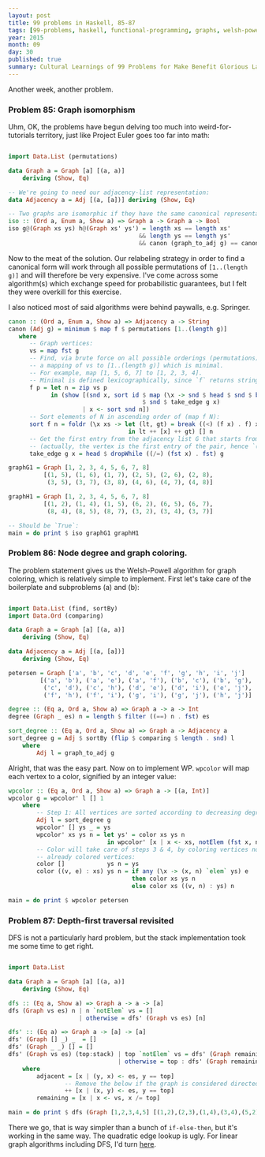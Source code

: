 ```yaml
---
layout: post
title: 99 problems in Haskell, 85-87
tags: [99-problems, haskell, functional-programming, graphs, welsh-powell]
year: 2015
month: 09
day: 30
published: true
summary: Cultural Learnings of 99 Problems for Make Benefit Glorious Language of Haskell
---
```


Another week, another problem.

### Problem 85: Graph isomorphism

Uhm, OK, the problems have begun delving too much into weird-for-tutorials territory, just
like Project Euler goes too far into math:

```haskell

import Data.List (permutations)

data Graph a = Graph [a] [(a, a)]
    deriving (Show, Eq)

-- We're going to need our adjacency-list representation:
data Adjacency a = Adj [(a, [a])] deriving (Show, Eq)

-- Two graphs are isomorphic if they have the same canonical representation:
iso :: (Ord a, Enum a, Show a) => Graph a -> Graph a -> Bool
iso g@(Graph xs ys) h@(Graph xs' ys') = length xs == length xs'
                                     && length ys == length ys'
                                     && canon (graph_to_adj g) == canon (graph_to_adj h)
```

Now to the meat of the solution. Our relabeling strategy in order to find a canonical form
will work through all possible permutations of `[1..(length g)]` and will therefore be
very expensive. I've come across some algorithm(s) which exchange speed for probabilistic
guarantees, but I felt they were overkill for this exercise.

I also noticed most of said algorithms were behind paywalls, e.g. Springer.

```haskell
canon :: (Ord a, Enum a, Show a) => Adjacency a -> String
canon (Adj g) = minimum $ map f $ permutations [1..(length g)]
   where
      -- Graph vertices:
      vs = map fst g
      -- Find, via brute force on all possible orderings (permutations) of vs,
      -- a mapping of vs to [1..(length g)] which is minimal.
      -- For example, map [1, 5, 6, 7] to [1, 2, 3, 4].
      -- Minimal is defined lexicographically, since `f` returns strings:
      f p = let n = zip vs p
            in (show [(snd x, sort id $ map (\x -> snd $ head $ snd $ break ((==) x . fst) n)
                                      $ snd $ take_edge g x)
                     | x <- sort snd n])
      -- Sort elements of N in ascending order of (map f N):
      sort f n = foldr (\x xs -> let (lt, gt) = break ((<) (f x) . f) xs
                                  in lt ++ [x] ++ gt) [] n
      -- Get the first entry from the adjacency list G that starts from the given node X
      -- (actually, the vertex is the first entry of the pair, hence `(fst x)`):
      take_edge g x = head $ dropWhile ((/=) (fst x) . fst) g

graphG1 = Graph [1, 2, 3, 4, 5, 6, 7, 8]
          [(1, 5), (1, 6), (1, 7), (2, 5), (2, 6), (2, 8),
           (3, 5), (3, 7), (3, 8), (4, 6), (4, 7), (4, 8)]

graphH1 = Graph [1, 2, 3, 4, 5, 6, 7, 8]
          [(1, 2), (1, 4), (1, 5), (6, 2), (6, 5), (6, 7),
           (8, 4), (8, 5), (8, 7), (3, 2), (3, 4), (3, 7)]

-- Should be `True`:
main = do print $ iso graphG1 graphH1
```

### Problem 86: Node degree and graph coloring.

The problem statement gives us the Welsh-Powell algorithm for graph coloring, which is
relatively simple to implement. First let's take care of the boilerplate and subproblems
(a) and (b):

```haskell

import Data.List (find, sortBy)
import Data.Ord (comparing)

data Graph a = Graph [a] [(a, a)]
    deriving (Show, Eq)

data Adjacency a = Adj [(a, [a])]
    deriving (Show, Eq)

petersen = Graph ['a', 'b', 'c', 'd', 'e', 'f', 'g', 'h', 'i', 'j']
         [('a', 'b'), ('a', 'e'), ('a', 'f'), ('b', 'c'), ('b', 'g'),
          ('c', 'd'), ('c', 'h'), ('d', 'e'), ('d', 'i'), ('e', 'j'),
          ('f', 'h'), ('f', 'i'), ('g', 'i'), ('g', 'j'), ('h', 'j')]

degree :: (Eq a, Ord a, Show a) => Graph a -> a -> Int
degree (Graph _ es) n = length $ filter ((==) n . fst) es

sort_degree :: (Eq a, Ord a, Show a) => Graph a -> Adjacency a
sort_degree g = Adj $ sortBy (flip $ comparing $ length . snd) l
    where
        Adj l = graph_to_adj g
```

Alright, that was the easy part. Now on to implement WP. `wpcolor` will map each vertex to
a color, signified by an integer value:

```haskell
wpcolor :: (Eq a, Ord a, Show a) => Graph a -> [(a, Int)]
wpcolor g = wpcolor' l [] 1
    where
        -- Step 1: All vertices are sorted according to decreasing degree
        Adj l = sort_degree g
        wpcolor' [] ys _ = ys
        wpcolor' xs ys n = let ys' = color xs ys n
                            in wpcolor' [x | x <- xs, notElem (fst x, n) ys'] ys' (n+1)
        -- Color will take care of steps 3 & 4, by coloring vertices not connected to
        -- already colored vertices:
        color []            ys n = ys
        color ((v, e) : xs) ys n = if any (\x -> (x, n) `elem` ys) e
                                   then color xs ys n
                                   else color xs ((v, n) : ys) n

main = do print $ wpcolor petersen
```

### Problem 87: Depth-first traversal revisited

DFS is not a particularly hard problem, but the stack implementation took me some time to
get right.

```haskell

import Data.List

data Graph a = Graph [a] [(a, a)]
    deriving (Show, Eq)

dfs :: (Eq a, Show a) => Graph a -> a -> [a]
dfs (Graph vs es) n | n `notElem` vs = []
                    | otherwise = dfs' (Graph vs es) [n]

dfs' :: (Eq a) => Graph a -> [a] -> [a]
dfs' (Graph [] _) _  = []
dfs' (Graph _ _) [] = []
dfs' (Graph vs es) (top:stack) | top `notElem` vs = dfs' (Graph remaining es) stack
                               | otherwise = top : dfs' (Graph remaining es) (adjacent ++ stack)
    where
        adjacent = [x | (y, x) <- es, y == top]
                -- Remove the below if the graph is considered directed:
                ++ [x | (x, y) <- es, y == top]
        remaining = [x | x <- vs, x /= top]

main = do print $ dfs (Graph [1,2,3,4,5] [(1,2),(2,3),(1,4),(3,4),(5,2),(5,4)]) 1
```

There we go, that is way simpler than a bunch of `if-else-then`, but it's working in the
same way. The quadratic edge lookup is ugly. For linear graph algorithms including DFS,
I'd turn
[here](http://www.researchgate.net/publication/2295532_Lazy_Depth-First_Search_and_Linear_Graph_Algorithms_in_Haskell).
